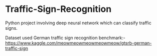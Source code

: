 # Traffic-Sign-Recognition
Python project involving deep neural network which can classify traffic signs.

Dataset used German traffic sign recognition benchmark:- https://www.kaggle.com/meowmeowmeowmeowmeow/gtsrb-german-traffic-sign 
